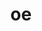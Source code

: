 ---
permalink: /engineering/projects/oe/
statsAvailable: sub-projects
sub_projects:
- project_email: openembedded-core@lists.openembedded.org
  project_link_name: oe-core
  project_maintainers: ''
  project_name: OE Core
  project_patches_url: http://patches.linaro.org/api/projects/172/?format=json
  project_scm_url: http://git.openembedded.org/openembedded-core/
  project_url: http://git.openembedded.org/openembedded-core/commit/?id=
- project_email: openembedded-devel@lists.openembedded.org
  project_link_name: oe-meta-layer
  project_maintainers: ''
  project_name: OE Meta Layer
  project_patches_url: http://patches.linaro.org/api/projects/173/?format=json
  project_scm_url: http://git.openembedded.org/meta-openembedded/
  project_url: http://git.openembedded.org/meta-openembedded/commit/?id=
title: oe
---
